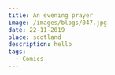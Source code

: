 ```yaml
---
title: An evening prayer
image: /images/blogs/047.jpg
date: 22-11-2019
place: scotland
description: hello
tags:
  - Comics
---
```

